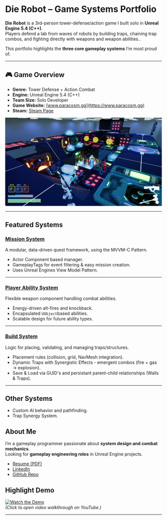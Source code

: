 ﻿# Die Robot – Game Systems Portfolio

**Die Robot** is a 3rd-person tower-defense/action game I built solo in **Unreal Engine 5.4 (C++)**.  
Players defend a lab from waves of robots by building traps, chaining trap combos, and fighting directly with weapons and weapon abilities..

This portfolio highlights the **three core gameplay systems** I’m most proud of.

---

## 🎮 Game Overview
- **Genre:** Tower Defense + Action Combat
- **Engine:** Unreal Engine 5.4 (C++)
- **Team Size:** Solo Developer
- **Game Website:** [www.paracosm.gg](https://www.paracosm.gg)
- **Steam:** [Steam Page](https://store.steampowered.com/app/3704770/Die_Robot/)

![Gameplay Screenshot](./Portfolio/Images/GameplayScreenshot.png)

---

##  Featured Systems

### [Mission System](./Portfolio/MissionDeliverySystem.md)
A modular, data-driven quest framework, using the MVVM-C Pattern.
- Actor Component based manager.
- GameplayTags for event filtering & easy mission creation.
- Uses Unreal Engines View Model Pattern.

---

### [Player Ability System](./Portfolio/PlayerCombatSystem.md)
Flexible weapon component handling combat abilities.
- Energy-driven alt-fires and knockback.
- Encapsulated `UObject`based abilities.
- Scalable design for future ability types.

---

### [Build System](./Portfolio/BuildSystem.md)
Logic for placing, validating, and managing traps/structures.
- Placement rules (collision, grid, NavMesh integration).
- Dynamic Traps with Synergistic Effects - emergent combos (fire + gas → explosion).
- Save & Load via GUID's and persistant parent-child relationships (Walls & Traps).

---

## Other Systems
 - Custom AI behavior and pathfinding.
 - Trap Synergy System.


##  About Me
I’m a gameplay programmer passionate about **system design and combat mechanics**.  
Looking for **gameplay engineering roles** in Unreal Engine projects.

- [Resume (PDF)](./resume.pdf)
- [LinkedIn](https://linkedin.com/in/robinlifshitz)
- [GitHub Repo](https://github.com/unrealrobin/timbermvp)

##  Highlight Demo
[![Watch the Demo](./images/demo-thumbnail.png)](https://youtu.be/your-video-link)  
*(Click to open video walkthrough on YouTube.)*

---

